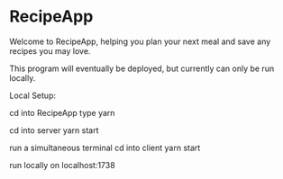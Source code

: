 # RecipeApp

Welcome to RecipeApp, helping you plan your next meal and save any recipes you may love.

This program will eventually be deployed, but currently can only be run locally.

Local Setup:

cd into RecipeApp
type yarn

cd into server
yarn start

run a simultaneous terminal
cd into client
yarn start

run locally on localhost:1738

